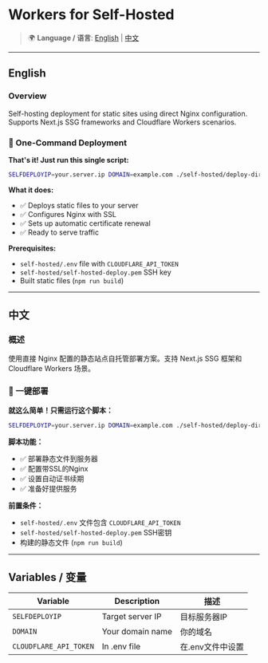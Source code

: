 # Workers for Self-Hosted

> 🌍 **Language / 语言**: [English](#english) | [中文](#中文)

---

## English

### Overview
Self-hosting deployment for static sites using direct Nginx configuration. Supports Next.js SSG frameworks and Cloudflare Workers scenarios.

### 🚀 One-Command Deployment

**That's it! Just run this single script:**

```bash
SELFDEPLOYIP=your.server.ip DOMAIN=example.com ./self-hosted/deploy-direct-nginx.sh
```

**What it does:**
- ✅ Deploys static files to your server
- ✅ Configures Nginx with SSL
- ✅ Sets up automatic certificate renewal
- ✅ Ready to serve traffic

**Prerequisites:**
- `self-hosted/.env` file with `CLOUDFLARE_API_TOKEN`
- `self-hosted/self-hosted-deploy.pem` SSH key
- Built static files (`npm run build`)

---

## 中文

### 概述
使用直接 Nginx 配置的静态站点自托管部署方案。支持 Next.js SSG 框架和 Cloudflare Workers 场景。

### 🚀 一键部署

**就这么简单！只需运行这个脚本：**

```bash
SELFDEPLOYIP=your.server.ip DOMAIN=example.com ./self-hosted/deploy-direct-nginx.sh
```

**脚本功能：**
- ✅ 部署静态文件到服务器
- ✅ 配置带SSL的Nginx
- ✅ 设置自动证书续期
- ✅ 准备好提供服务

**前置条件：**
- `self-hosted/.env` 文件包含 `CLOUDFLARE_API_TOKEN`
- `self-hosted/self-hosted-deploy.pem` SSH密钥
- 构建的静态文件 (`npm run build`)

---

## Variables / 变量

| Variable | Description | 描述 |
|----------|------------|------|
| `SELFDEPLOYIP` | Target server IP | 目标服务器IP |
| `DOMAIN` | Your domain name | 你的域名 |
| `CLOUDFLARE_API_TOKEN` | In .env file | 在.env文件中设置 |